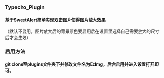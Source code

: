 ### Typecho_Plugin

#### 基于SweetAlert简单实现双击图片使得图片放大效果

（默认不启用，图片放大后的背景颜色要启用后在设置里选择自己需要放大的尺寸后才会生效）

### 启用方法

#### git clone至plugins文件夹下并修改文件名为ExImg，后台启用并进入设置打开即可。
